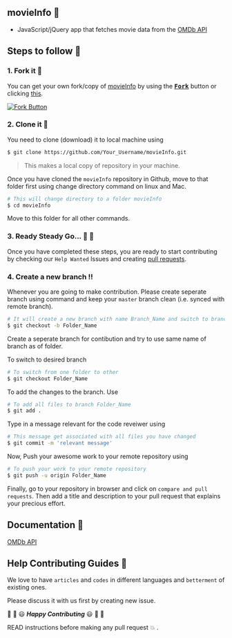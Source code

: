 ## movieInfo :book:

* JavaScript/jQuery app that fetches movie data from the [OMDb API](http://www.omdbapi.com/?__cf_chl_captcha_tk__=5db59239e4aba5a7f3bc5bf36735f4cffaf2acce-1579537076-0-AfzbuNKEtXNqdi44nsU_6WdTkOUUoSuYVVGxZ9G9KYQuzgxxoSaSJ_lsHoAkKllP7-Qycg48tEHDFyUuv9BlKNEeTlWa4S9fKwXoGE0eTDrdV0ycJ-LUGNsLDk2u_OFjnYwTisHP6_0zysnnWCVGWOSbu3VpkC7paCpwG7XfdJUyJo9YeaP_OgMnPFb_rn5V06KgziVAKIZb4dYDgovqwLOP8K-poNzNvu-g5Rnx_m56nVrEoRgiO5lYwiozy3Nx1e4oHLOPkaO-guNXd7tfB8aaea0Fg0E_TsnbG1dfINpQOkqI_Pa7IeMuLxgPRARw9A)
## Steps to follow :scroll:

### 1. Fork it :fork_and_knife:

You can get your own fork/copy of [movieInfo](https://github.com/sgpritam/movieInfo) by using the <a href="https://github.com/sgpritam/movieInfo/new/master?readme=1#fork-destination-box"><kbd><b>Fork</b></kbd></a> button or clicking [this](https://github.com/sgpritam/movieInfo/new/master?readme=1#fork-destination-box).

 [![Fork Button](https://help.github.com/assets/images/help/repository/fork_button.jpg)](https://github.com/sgpritam/movieInfo)

### 2. Clone it :busts_in_silhouette:

You need to clone (download) it to local machine using

```sh
$ git clone https://github.com/Your_Username/movieInfo.git
```

> This makes a local copy of repository in your machine.

Once you have cloned the `movieInfo` repository in Github, move to that folder first using change directory command on linux and Mac.

```sh
# This will change directory to a folder movieInfo
$ cd movieInfo
```

Move to this folder for all other commands.

### 3. Ready Steady Go... :turtle: :rabbit2:

Once you have completed these steps, you are ready to start contributing by checking our `Help Wanted` Issues and creating [pull requests](https://github.com/sgpritam/movieInfo/pulls).

### 4. Create a new branch :bangbang:

Whenever you are going to make contribution. Please create seperate branch using command and keep your `master` branch clean (i.e. synced with remote branch).

```sh
# It will create a new branch with name Branch_Name and switch to branch Folder_Name
$ git checkout -b Folder_Name
```

Create a seperate branch for contibution and try to use same name of branch as of folder.

To switch to desired branch

```sh
# To switch from one folder to other
$ git checkout Folder_Name
```

To add the changes to the branch. Use

```sh
# To add all files to branch Folder_Name
$ git add .
```

Type in a message relevant for the code reveiwer using

```sh
# This message get associated with all files you have changed
$ git commit -m 'relevant message'
```

Now, Push your awesome work to your remote repository using

```sh
# To push your work to your remote repository
$ git push -u origin Folder_Name
```

Finally, go to your repository in browser and click on `compare and pull requests`.
Then add a title and description to your pull request that explains your precious effort.

## Documentation :book:
[OMDb API](http://www.omdbapi.com/?__cf_chl_captcha_tk__=5db59239e4aba5a7f3bc5bf36735f4cffaf2acce-1579537076-0-AfzbuNKEtXNqdi44nsU_6WdTkOUUoSuYVVGxZ9G9KYQuzgxxoSaSJ_lsHoAkKllP7-Qycg48tEHDFyUuv9BlKNEeTlWa4S9fKwXoGE0eTDrdV0ycJ-LUGNsLDk2u_OFjnYwTisHP6_0zysnnWCVGWOSbu3VpkC7paCpwG7XfdJUyJo9YeaP_OgMnPFb_rn5V06KgziVAKIZb4dYDgovqwLOP8K-poNzNvu-g5Rnx_m56nVrEoRgiO5lYwiozy3Nx1e4oHLOPkaO-guNXd7tfB8aaea0Fg0E_TsnbG1dfINpQOkqI_Pa7IeMuLxgPRARw9A)

## Help Contributing Guides :crown:

We love to have `articles` and `codes` in different languages and `betterment` of existing ones.

Please discuss it with us first by creating new issue.

:tada: :confetti_ball: :smiley: _**Happy Contributing**_ :smiley: :confetti_ball: :tada:

READ instructions before making any pull request 💥 .
